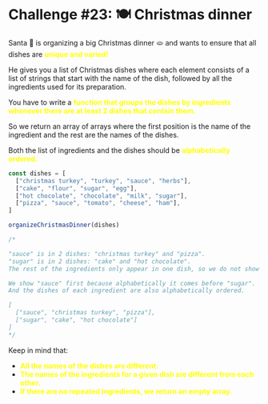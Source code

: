 # Challenge #23: 🍽️ Christmas dinner

Santa 🎅 is organizing a big Christmas dinner 🫓 and wants to ensure that all dishes are <span style="color:yellow">**unique and varied!**</span>

He gives you a list of Christmas dishes where each element consists of a list of strings that start with the name of the dish, followed by all the ingredients used for its preparation.

You have to write a <span style="color:yellow">**function that groups the dishes by ingredients whenever there are at least 2 dishes that contain them.**</span>

So we return an array of arrays where the first position is the name of the ingredient and the rest are the names of the dishes.

Both the list of ingredients and the dishes should be <span style="color:yellow">**alphabetically ordered.**</span>



```JavaScript
const dishes = [
  ["christmas turkey", "turkey", "sauce", "herbs"],
  ["cake", "flour", "sugar", "egg"],
  ["hot chocolate", "chocolate", "milk", "sugar"],
  ["pizza", "sauce", "tomato", "cheese", "ham"],
]

organizeChristmasDinner(dishes)

/*

"sauce" is in 2 dishes: "christmas turkey" and "pizza".
"sugar" is in 2 dishes: "cake" and "hot chocolate".
The rest of the ingredients only appear in one dish, so we do not show them.

We show "sauce" first because alphabetically it comes before "sugar".
And the dishes of each ingredient are also alphabetically ordered.

[
  ["sauce", "christmas turkey", "pizza"],
  ["sugar", "cake", "hot chocolate"]
]
*/
```


Keep in mind that:

- <span style="color:yellow">**All the names of the dishes are different.**</span>
- <span style="color:yellow">**The names of the ingredients for a given dish are different from each other.**</span>
- <span style="color:yellow">**If there are no repeated ingredients, we return an empty array.**</span>
